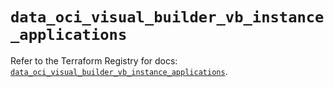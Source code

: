# `data_oci_visual_builder_vb_instance_applications`

Refer to the Terraform Registry for docs: [`data_oci_visual_builder_vb_instance_applications`](https://registry.terraform.io/providers/hashicorp/oci/7.19.0/docs/data-sources/visual_builder_vb_instance_applications).
